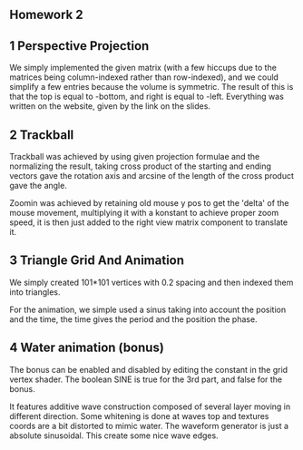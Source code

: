 
## Homework 2

## 1 Perspective Projection

We simply implemented the given matrix (with a few hiccups due to the matrices
being column-indexed rather than row-indexed), and we could simplify a few
entries because the volume is symmetric. The result of this is that the top is
equal to -bottom, and right is equal to -left. Everything was written on the
website, given by the link on the slides. 

## 2 Trackball

Trackball was achieved by using given projection formulae and the normalizing
the result, taking cross product of the starting and ending vectors gave the
rotation axis and arcsine of the length of the cross product gave the angle.


Zoomin was achieved by retaining old mouse y pos to get the 'delta' of the mouse
movement, multiplying it with a konstant to achieve proper zoom speed, it is
then just added to the right view matrix component to translate it. 


## 3 Triangle Grid And Animation
We simply created 101*101 vertices with 0.2 spacing and then indexed them into
triangles.

For the animation, we simple used a sinus taking into account the position and
the time, the time gives the period and the position the phase.


## 4 Water animation (bonus)
The bonus can be enabled and disabled by editing the constant in the grid vertex
shader. The boolean SINE is true for the 3rd part, and false for the bonus. 


It features additive wave construction composed of several layer moving in
different direction. Some whitening is done at waves top and textures coords are
a bit distorted to mimic water. The waveform generator is just a absolute
sinusoidal. This create some nice wave edges.

